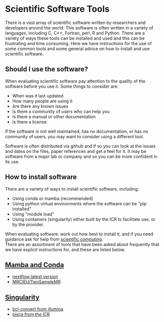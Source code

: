 # Scientific Software Tools

There is a vast array of scientific software written by researchers and developers around the world. 
This software is often written in a variety of languages, including C, C++, Fortran, perl, R and Python. 
There are a variety of ways these tools can be installed and used and this can be frustrating and time consuming. Here we have instructions for the use of some common tools and some general advice on how to install and use scientific software.

## Should I use the software?
When evaluating scientific software pay attention to the quality of the software before you use it.  Some things to consider are:
- When was it last updated  
- How many people are using it  
- Are there any known issues  
- Is there a community of users who can help you  
- Is there a manual or other documentation  
- Is there a license  

If the software is not well maintained, has no documentation, or has no community of users, you may want to consider using a different tool.

Software is often distributed via github and if so you can look at the issues and dates on the files, paper references and get a feel for it. It may be software from a major lab or company and so you can be more confident in its use.


## How to install software
There are a variety of ways to install scientific software, including:  
- Using conda or mamba (recommended)  
- Using python virtual environments where the software can be "pip installed"  
- Using "module load"  
- Using containers (singularity) either built by the ICR to facilitate use, or by the provider.  

When evaluating software: work out how best to install it, and if you need guidance ask for help from [scientific computing](mainto:schelpdesk).  
There are an assortment of tools that have been asked about frequently that we have explicit instructions for, and these are listed below.

## [Mamba and Conda](mamba-tools.md)
- [nextflow latest version](mamba-tools.md#nextflow-latest-version)
- [MRCIEU/TwoSampleMR](mamba-tools.md#mrcieutwosamplemr)

## [Singularity](container-tools.md)
- [bcl-convert from illumina](container-tools.md#bcl-convert-from-illumina)
- [pisca from the ICR](container-tools.md#pisca-from-the-icr)






